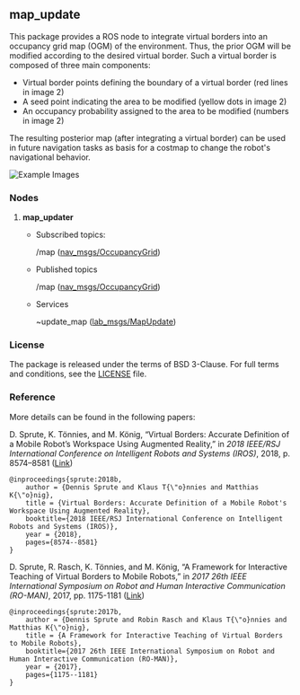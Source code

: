 ## map_update

This package provides a ROS node to integrate virtual borders into an occupancy grid map (OGM) of the environment. Thus, the prior OGM will be modified according to the desired virtual border. Such a virtual border is composed of three main components:

- Virtual border points defining the boundary of a virtual border (red lines in image 2)
- A seed point indicating the area to be modified (yellow dots in image 2)
- An occupancy probability  assigned to the area to be modified (numbers in image 2)

The resulting posterior map (after integrating a virtual border) can be used in future navigation tasks as basis for a costmap to change the robot's navigational behavior.

![Example Images](/images/map_update.png)

### Nodes

1. **map_updater**

   - Subscribed topics:

     /map ([nav_msgs/OccupancyGrid](http://docs.ros.org/melodic/api/nav_msgs/html/msg/OccupancyGrid.html))

   - Published topics

      /map ([nav_msgs/OccupancyGrid](http://docs.ros.org/melodic/api/nav_msgs/html/msg/OccupancyGrid.html))

   - Services

      ~update_map ([lab_msgs/MapUpdate](../lab_msgs/srv/MapUpdate.srv))


### License
The package is released under the terms of BSD 3-Clause. For full terms and conditions, see the [LICENSE](../LICENSE) file.

### Reference
More details can be found in the following papers: 

D. Sprute, K. Tönnies, and M. König, “Virtual Borders: Accurate Definition of a Mobile Robot’s Workspace Using Augmented Reality,” in *2018 IEEE/RSJ International Conference on Intelligent Robots and Systems (IROS)*, 2018, p. 8574–8581 ([Link](https://arxiv.org/abs/1709.00954))

```
@inproceedings{sprute:2018b,
	author = {Dennis Sprute and Klaus T{\"o}nnies and Matthias K{\"o}nig},
	title = {Virtual Borders: Accurate Definition of a Mobile Robot's Workspace Using Augmented Reality},
	booktitle={2018 IEEE/RSJ International Conference on Intelligent Robots and Systems (IROS)},	
	year = {2018},
	pages={8574--8581}
}
```

D. Sprute, R. Rasch, K. Tönnies, and M. König, “A Framework for Interactive Teaching of Virtual Borders to Mobile Robots,” in *2017 26th IEEE International Symposium on Robot and Human Interactive Communication (RO-MAN)*, 2017, pp. 1175-1181 ([Link](https://arxiv.org/abs/1702.04970))

```
@inproceedings{sprute:2017b,
	author = {Dennis Sprute and Robin Rasch and Klaus T{\"o}nnies and Matthias K{\"o}nig},
	title = {A Framework for Interactive Teaching of Virtual Borders to Mobile Robots},
	booktitle={2017 26th IEEE International Symposium on Robot and Human Interactive Communication (RO-MAN)},
	year = {2017},
	pages={1175--1181}
}
```




